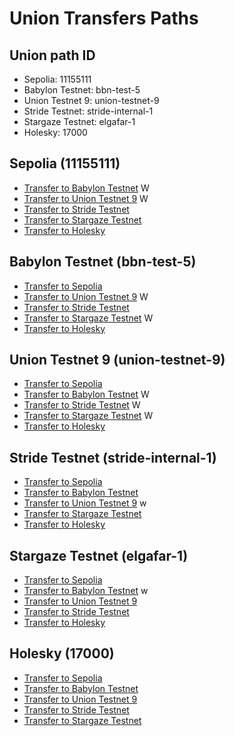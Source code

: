 # Union Transfers Paths

## Union path ID

- Sepolia: 11155111
- Babylon Testnet: bbn-test-5
- Union Testnet 9: union-testnet-9
- Stride Testnet: stride-internal-1
- Stargaze Testnet: elgafar-1
- Holesky: 17000

## Sepolia (11155111)

- [Transfer to Babylon Testnet](https://app.union.build/transfer?source=11155111&destination=bbn-test-5) W
- [Transfer to Union Testnet 9](https://app.union.build/transfer?source=11155111&destination=union-testnet-9) W
- [Transfer to Stride Testnet](https://app.union.build/transfer?source=11155111&destination=stride-internal-1)  
- [Transfer to Stargaze Testnet](https://app.union.build/transfer?source=11155111&destination=elgafar-1)  
- [Transfer to Holesky](https://app.union.build/transfer?source=11155111&destination=17000)  

## Babylon Testnet (bbn-test-5)

- [Transfer to Sepolia](https://app.union.build/transfer?source=bbn-test-5&destination=11155111)  
- [Transfer to Union Testnet 9](https://app.union.build/transfer?source=bbn-test-5&destination=union-testnet-9) W  
- [Transfer to Stride Testnet](https://app.union.build/transfer?source=bbn-test-5&destination=stride-internal-1)  
- [Transfer to Stargaze Testnet](https://app.union.build/transfer?source=bbn-test-5&destination=elgafar-1) W
- [Transfer to Holesky](https://app.union.build/transfer?source=bbn-test-5&destination=17000)  

## Union Testnet 9 (union-testnet-9)

- [Transfer to Sepolia](https://app.union.build/transfer?source=union-testnet-9&destination=11155111)  
- [Transfer to Babylon Testnet](https://app.union.build/transfer?source=union-testnet-9&destination=bbn-test-5) W
- [Transfer to Stride Testnet](https://app.union.build/transfer?source=union-testnet-9&destination=stride-internal-1) W
- [Transfer to Stargaze Testnet](https://app.union.build/transfer?source=union-testnet-9&destination=elgafar-1) W
- [Transfer to Holesky](https://app.union.build/transfer?source=union-testnet-9&destination=17000)  

## Stride Testnet (stride-internal-1)

- [Transfer to Sepolia](https://app.union.build/transfer?source=stride-internal-1&destination=11155111)  
- [Transfer to Babylon Testnet](https://app.union.build/transfer?source=stride-internal-1&destination=bbn-test-5)  
- [Transfer to Union Testnet 9](https://app.union.build/transfer?source=stride-internal-1&destination=union-testnet-9) w 
- [Transfer to Stargaze Testnet](https://app.union.build/transfer?source=stride-internal-1&destination=elgafar-1)  
- [Transfer to Holesky](https://app.union.build/transfer?source=stride-internal-1&destination=17000)  

## Stargaze Testnet (elgafar-1)

- [Transfer to Sepolia](https://app.union.build/transfer?source=elgafar-1&destination=11155111)  
- [Transfer to Babylon Testnet](https://app.union.build/transfer?source=elgafar-1&destination=bbn-test-5)  w
- [Transfer to Union Testnet 9](https://app.union.build/transfer?source=elgafar-1&destination=union-testnet-9)  
- [Transfer to Stride Testnet](https://app.union.build/transfer?source=elgafar-1&destination=stride-internal-1)  
- [Transfer to Holesky](https://app.union.build/transfer?source=elgafar-1&destination=17000)  

## Holesky (17000)

- [Transfer to Sepolia](https://app.union.build/transfer?source=17000&destination=11155111)  
- [Transfer to Babylon Testnet](https://app.union.build/transfer?source=17000&destination=bbn-test-5)  
- [Transfer to Union Testnet 9](https://app.union.build/transfer?source=17000&destination=union-testnet-9)  
- [Transfer to Stride Testnet](https://app.union.build/transfer?source=17000&destination=stride-internal-1)  
- [Transfer to Stargaze Testnet](https://app.union.build/transfer?source=17000&destination=elgafar-1)
